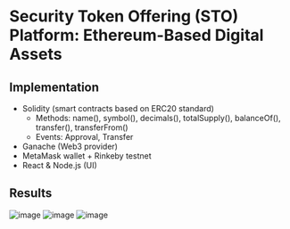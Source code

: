 # Security Token Offering (STO) Platform: Ethereum-Based Digital Assets

## Implementation
- Solidity (smart contracts based on ERC20 standard)
  -  Methods: name(), symbol(), decimals(), totalSupply(), balanceOf(), transfer(), transferFrom()
  -  Events: Approval, Transfer 
- Ganache (Web3 provider)
- MetaMask wallet + Rinkeby testnet 
- React & Node.js (UI)
## Results
![image](https://user-images.githubusercontent.com/78432605/118181357-a9b54f00-b405-11eb-8787-85c0f2b86b41.png)
![image](https://user-images.githubusercontent.com/78432605/118181466-cc476800-b405-11eb-9d95-d0602e4f4bc4.png)
![image](https://user-images.githubusercontent.com/78432605/118181399-b89c0180-b405-11eb-90d8-2648bafa86b9.png)

